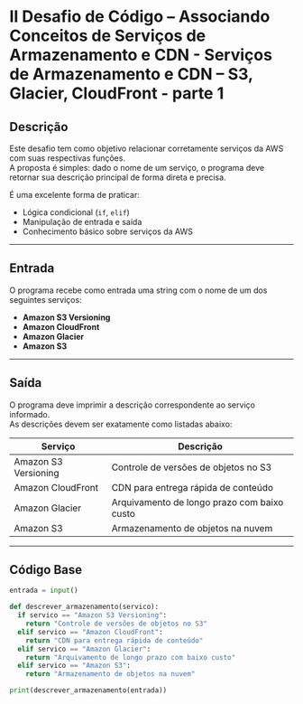 # II Desafio de Código  – Associando Conceitos de Serviços de Armazenamento e CDN - Serviços de Armazenamento e CDN – S3, Glacier, CloudFront - parte 1


##  Descrição  
Este desafio tem como objetivo relacionar corretamente serviços da AWS com suas respectivas funções.  
A proposta é simples: dado o nome de um serviço, o programa deve retornar sua descrição principal de forma direta e precisa.  

É uma excelente forma de praticar:  
- Lógica condicional (`if`, `elif`)  
- Manipulação de entrada e saída  
- Conhecimento básico sobre serviços da AWS  

---

##  Entrada  
O programa recebe como entrada uma string com o nome de um dos seguintes serviços:  

- **Amazon S3 Versioning**  
- **Amazon CloudFront**  
- **Amazon Glacier**  
- **Amazon S3**  

---

##  Saída  
O programa deve imprimir a descrição correspondente ao serviço informado.  
As descrições devem ser exatamente como listadas abaixo:  

| Serviço              | Descrição                                      |  
|----------------------|-----------------------------------------------|  
| Amazon S3 Versioning | Controle de versões de objetos no S3          |  
| Amazon CloudFront    | CDN para entrega rápida de conteúdo           |  
| Amazon Glacier       | Arquivamento de longo prazo com baixo custo   |  
| Amazon S3            | Armazenamento de objetos na nuvem             |  

---

##  Código Base  

```python
entrada = input()

def descrever_armazenamento(servico):
  if servico == "Amazon S3 Versioning":
    return "Controle de versões de objetos no S3"
  elif servico == "Amazon CloudFront":
    return "CDN para entrega rápida de conteúdo"
  elif servico == "Amazon Glacier":
    return "Arquivamento de longo prazo com baixo custo"
  elif servico == "Amazon S3":
    return "Armazenamento de objetos na nuvem"

print(descrever_armazenamento(entrada))

